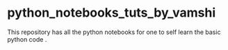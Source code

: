 # python_notebooks_tuts_by_vamshi
This repository has all the python notebooks for one to self learn the basic python code . 
